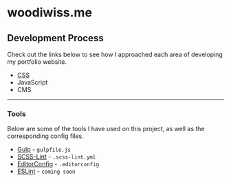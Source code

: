 # woodiwiss.me  
## Development Process  

Check out the links below to see how I approached each area of developing my portfolio website.  

- [CSS](https://github.com/dwoodiwiss/woodiwiss-theme-2015/blob/master/scss/README.md)  
- JavaScript  
- CMS  

---

### Tools
Below are some of the tools I have used on this project, as well as the corresponding config files.  

- [Gulp](http://gulpjs.com/) - `gulpfile.js`
- [SCSS-Lint](https://github.com/brigade/scss-lint) - `.scss-lint.yml`
- [EditorConfig](http://editorconfig.org/) - `.editorconfig`
- [ESLint](http://eslint.org/) - `coming soon`
